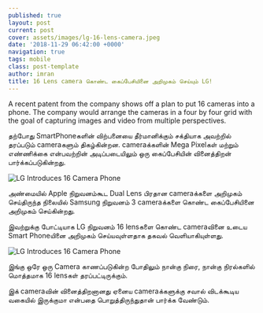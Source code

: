 ```yaml
---
published: true
layout: post
current: post
cover: assets/images/lg-16-lens-camera.jpeg
date: '2018-11-29 06:42:00 +0000'
navigation: true
tags: mobile
class: post-template
author: imran
title: 16 Lens camera கொண்ட கைப்பேசியினை அறிமுகம் செய்யும் LG!
--- 
```

A recent patent from the company shows off a plan to put 16 cameras into a phone. The company would arrange the cameras in a four by four grid with the goal of capturing images and video from multiple perspectives.

தற்போது SmartPhoneகளின் விற்பனையை தீர்மானிக்கும் சக்தியாக அவற்றில் தரப்படும் cameraகளும் திகழ்கின்றன. cameraக்களின் Mega Pixelகள் மற்றும் எண்ணிக்கை என்பவற்றின் அடிப்படையிலும் ஒரு கைப்பேசியின் வினைத்திறன் பார்க்கப்படுகின்றது.

<p><img src="https://techlanka.lk/assets/images/lg-smartphone-camera.jpg" alt="LG Introduces 16 Camera Phone" /></p>

அண்மையில் Apple நிறுவனம்கூட Dual Lens பிரதான cameraக்களை அறிமுகம் செய்திருந்த நிலையில் Samsung நிறுவனம் 3 cameraக்களை கொண்ட கைப்பேசியினை அறிமுகம் செய்கின்றது.

இவற்றுக்கு போட்டியாக LG நிறுவனம் 16 lensகளை கொண்ட cameraவினை உடைய Smart Phoneயினை அறிமுகம் செய்யவுள்ளதாக தகவல் வெளியாகியுள்ளது.

<p><img src="https://techlanka.lk/assets/images/lg-4x4-camera-matrix.jpg" alt="LG Introduces 16 Camera Phone" /></p>

இங்கு ஒரே ஒரு Camera காணப்படுகின்ற போதிலும் நான்கு நிரை, நான்கு நிரல்களில் மொத்தமாக 16 lensகள் தரப்பட்டிருக்கும்.

இக் cameraவின் வினைத்திறனானது ஏனைய cameraக்களுக்கு சவால் விடக்கூடிய வகையில் இருக்குமா என்பதை பொறுத்திருந்துதான் பார்க்க வேண்டும்.